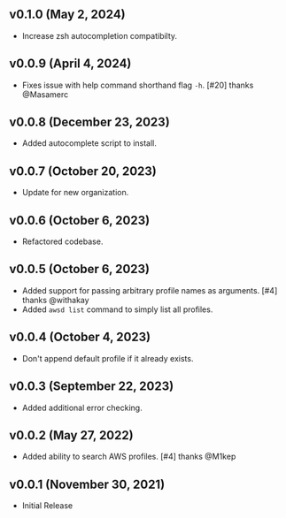 ## v0.1.0 (May 2, 2024)
* Increase zsh autocompletion compatibilty.

## v0.0.9 (April 4, 2024)
* Fixes issue with help command shorthand flag `-h`. [#20] thanks @Masamerc

## v0.0.8 (December 23, 2023)
* Added autocomplete script to install.

## v0.0.7  (October 20, 2023)
* Update for new organization.

## v0.0.6  (October 6, 2023)
* Refactored codebase.

## v0.0.5  (October 6, 2023)
* Added support for passing arbitrary profile names as arguments. [#4] thanks @withakay
* Added `awsd list` command to simply list all profiles.

## v0.0.4  (October 4, 2023)
* Don't append default profile if it already exists.

## v0.0.3  (September 22, 2023)
* Added additional error checking.

## v0.0.2  (May 27, 2022)
* Added ability to search AWS profiles. [#4] thanks @M1kep

## v0.0.1 (November 30, 2021)
* Initial Release
